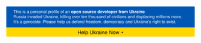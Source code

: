 [![SWUbanner](https://raw.githubusercontent.com/vshymanskyy/StandWithUkraine/main/banner-personal-page.svg)](https://stand-with-ukraine.pp.ua/)
